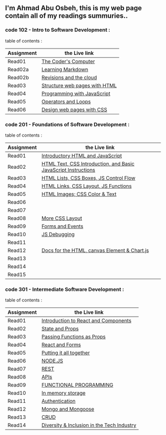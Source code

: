 ## I'm Ahmad Abu Osbeh, this is my web page contain all of my readings summuries..

### code 102 - Intro to Software Development :

table of contents :

|      Assignment    |     the Live link                                                              |
| -------------------|--------------------------------------------------------------------------------|
|        Read01      | [The Coder's Computer](102/read01.md)                                          |
|        Read02a     | [Learning Markdown](102/read02a.md)                                            |
|        Read02b     | [Revisions and the cloud](102/read02b.md)                                      |
|        Read03      | [Structure web pages with HTML](102/read03.md)                                 |
|        Read04      | [Programming with JavaScript](102/read04.md)                                   |
|        Read05      | [Operators and Loops](102/read05.md)                                           |
|        Read06      | [Design web pages with CSS](102/read06.md)                                     |

### code 201 - Foundations of Software Development :

table of contents :

|      Assignment    |     the Live link                                                              |
| -------------------|------------------------------------------------------------------------------- |
|        Read01      | [Introductory HTML and JavaScript](201/read01.md)                              | 
|        Read02      |[HTML Text, CSS Introduction, and Basic JavaScript Instructions](201/read02.md) |
|        Read03      | [HTML Lists, CSS Boxes, JS Control Flow](201/read03.md)                        |
|        Read04      | [HTML Links, CSS Layout, JS Functions](201/read04.md)                          |
|        Read05      | [HTML Images; CSS Color & Text](201/read05.md)                                 |
|        Read06      | [](201/read06.md)                                                              | 
|        Read07      | [](201/read07.md)                                                              |
|        Read08      | [More CSS Layout](201/read08.md)                                               |
|        Read09      | [Forms and Events](201/read09.md)                                              |
|        Read10      | [JS Debugging](201/read10.md)                                                  |
|        Read11      | [](201/read11.md)                                                              | 
|        Read12      | [Docs for the HTML, canvas Element & Chart.js](201/read12.md)                  |
|        Read13      | [](201/read13.md)                                                              |
|        Read14      | [](201/read14.md)                                                              |
|        Read15      | [](201/read15.md)                                                              |


### code 301 - Intermediate Software Development :

table of contents :

|      Assignment    |     the Live link                                                              |
| -------------------|------------------------------------------------------------------------------- |
|        Read01      | [Introduction to React and Components](301/read01.md)                          | 
|        Read02      |[State and Props](301/read02.md)                                                |
|        Read03      | [Passing Functions as Props](301/read03.md)                                    |
|        Read04      | [React and Forms](301/read04.md)                                               |
|        Read05      | [Putting it all together](301/read05.md)                                       |
|        Read06      | [NODE.JS](301/read06.md)                                                       | 
|        Read07      | [REST](301/read07.md)                                                          |
|        Read08      | [APIs](301/read08.md)                                                          |
|        Read09      | [FUNCTIONAL PROGRAMMING](301/read09.md)                                        |
|        Read10      | [In memory storage](301/read10.md)                                             |
|        Read11      | [Authentication](301/read11.md)                                                | 
|        Read12      | [Mongo and Mongoose](301/read12.md)                                            |
|        Read13      | [CRUD](301/read13.md)                                                          |
|        Read14      | [Diversity & Inclusion in the Tech Industry](301/read14.md)                    |
